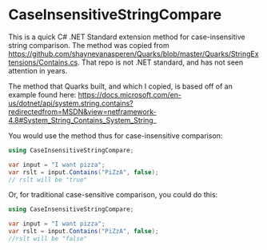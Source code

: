 # CaseInsensitiveStringCompare
This is a quick C# .NET Standard extension method for case-insensitive string comparison.
The method was copied from https://github.com/shaynevanasperen/Quarks/blob/master/Quarks/StringExtensions/Contains.cs. That repo is not .NET standard, and has not seen attention in years.

The method that Quarks built, and which I copied, is based off of an example found here: https://docs.microsoft.com/en-us/dotnet/api/system.string.contains?redirectedfrom=MSDN&view=netframework-4.8#System_String_Contains_System_String_


You would use the method thus for case-insensitive comparison:

```csharp
using CaseInsensitiveStringCompare;

var input = "I want pizza";
var rslt = input.Contains("PiZzA", false);
// rslt will be "true"
```

Or, for traditional case-sensitive comparison, you could do this:

```csharp
using CaseInsensitiveStringCompare;

var input = "I want pizza";
var rslt = input.Contains("PiZzA", false);
//rslt will be "false"
```
